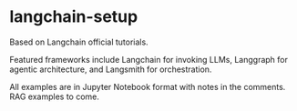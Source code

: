 # langchain-setup

Based on Langchain official tutorials. 

Featured frameworks include Langchain for invoking LLMs, Langgraph for agentic architecture, and Langsmith for orchestration. 

All examples are in Jupyter Notebook format with notes in the comments. RAG examples to come.
